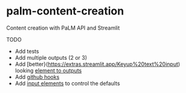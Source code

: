 # palm-content-creation
Content creation with PaLM API and Streamlit

TODO
- Add tests
- Add multiple outputs (2 or 3)
- Add [better}(https://extras.streamlit.app/Keyup%20text%20input) looking [element to outputs](https://docs.streamlit.io/library/api-reference/layout)
- Add [github hooks](https://github.com/dimitreOliveira/stable-diffusion-textual-inversion-app/tree/main/.github/workflows)
- Add [input elements](https://docs.streamlit.io/library/api-reference/widgets) to control the defaults
